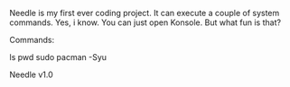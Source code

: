 Needle is my first ever coding project. It can execute a couple of system commands. Yes, i know. You can just open Konsole. But what fun is that?

Commands:

ls
pwd
sudo pacman -Syu

Needle v1.0
